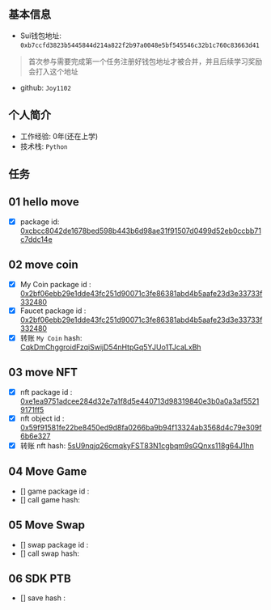 ## 基本信息
- Sui钱包地址: `0xb7ccfd3823b5445844d214a822f2b97a0048e5bf545546c32b1c760c83663d41`
> 首次参与需要完成第一个任务注册好钱包地址才被合并，并且后续学习奖励会打入这个地址
- github: `Joy1102`

## 个人简介
- 工作经验: 0年(还在上学)
- 技术栈: `Python`

## 任务

##   01 hello move  
- [x] package id: [0xcbcc8042de1678bed598b443b6d98ae31f91507d0499d52eb0ccbb71c7ddc14e](https://testnet.suivision.xyz/package/0xcbcc8042de1678bed598b443b6d98ae31f91507d0499d52eb0ccbb71c7ddc14e)

##   02 move coin
- [x] My Coin package id : [0x2bf06ebb29e1dde43fc251d90071c3fe86381abd4b5aafe23d3e33733f332480](https://suivision.xyz/package/0x2bf06ebb29e1dde43fc251d90071c3fe86381abd4b5aafe23d3e33733f332480)
- [x] Faucet package id : [0x2bf06ebb29e1dde43fc251d90071c3fe86381abd4b5aafe23d3e33733f332480](https://suivision.xyz/package/0x2bf06ebb29e1dde43fc251d90071c3fe86381abd4b5aafe23d3e33733f332480)
- [x] 转账 `My Coin` hash: [CqkDmChggroidFzqiSwijD54nHtpGq5YJUo1TJcaLxBh](https://suivision.xyz/txblock/CqkDmChggroidFzqiSwijD54nHtpGq5YJUo1TJcaLxBh)

##   03 move NFT
- [x] nft package id : [0xe1ea9751adcee284d32e7a1f8d5e440713d98319840e3b0a0a3af55219171ff5](https://suivision.xyz/package/0xe1ea9751adcee284d32e7a1f8d5e440713d98319840e3b0a0a3af55219171ff5)
- [x] nft object id : [0x59f91581fe22be8450ed9d8fa0266ba9b94f13324ab3568d4c79e309f6b6e327](https://suivision.xyz/object/0x59f91581fe22be8450ed9d8fa0266ba9b94f13324ab3568d4c79e309f6b6e327)
- [x] 转账 nft  hash: [5sU9nqjq26cmqkyFST83N1cgbqm9sGQnxs118g64J1hn](https://suivision.xyz/txblock/5sU9nqjq26cmqkyFST83N1cgbqm9sGQnxs118g64J1hn)

##   04 Move Game
- [] game package id :
- [] call game hash:

##   05 Move Swap
- [] swap package id :
- [] call swap hash:

##   06 SDK PTB
- [] save hash :
